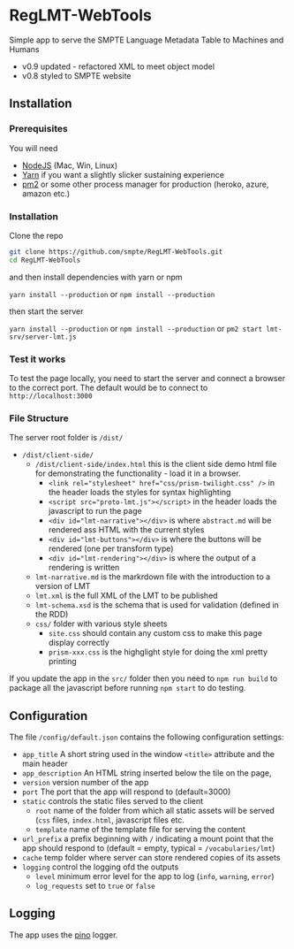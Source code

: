 # RegLMT-WebTools

Simple app to serve the SMPTE Language Metadata Table to Machines and Humans

* v0.9 updated - refactored XML to meet object model
* v0.8 styled to SMPTE website

## Installation

### Prerequisites

You will need

* [NodeJS](https://nodejs.org/en/) (Mac, Win, Linux)
* [Yarn](https://classic.yarnpkg.com/en/docs/install) if you want a slightly slicker sustaining experience
* [pm2](https://pm2.keymetrics.io/) or some other process manager for production (heroko, azure, amazon etc.)

### Installation

Clone the repo

```sh
git clone https://github.com/smpte/RegLMT-WebTools.git
cd RegLMT-WebTools
```

and then install dependencies with yarn or npm

`yarn install --production` or `npm install --production`

then start the server

`yarn install --production` or `npm install --production` or `pm2 start lmt-srv/server-lmt.js`

### Test it works

To test the page locally, you need to start the server and connect a browser to the
correct port. The default would be to connect to `http://localhost:3000`

### File Structure

The server root folder is `/dist/`

* `/dist/client-side/`
  * `/dist/client-side/index.html` this is the client side demo html file for
     demonstrating the functionality - load it in a browser.
    * `<link rel="stylesheet" href="css/prism-twilight.css" />` in the header loads the styles for syntax highlighting
    * `<script src="proto-lmt.js"></script>` in the header loads the javascript to run the page
    * `<div id="lmt-narrative"></div>` is where `abstract.md` will be rendered ass HTML with the current styles
    * `<div id="lmt-buttons"></div>`  is where the buttons will be rendered (one per transform type)
    * `<div id="lmt-rendering"></div>`  is where the output of a rendering is written
  * `lmt-narrative.md` is the markrdown file with the introduction to a version of LMT
  * `lmt.xml` is the full XML of the LMT to be published
  * `lmt-schema.xsd` is the schema that is used for validation (defined in the RDD)
  * `css/` folder with various style sheets
    * `site.css` should contain any custom css to make this page display correctly
    * `prism-xxx.css` is the highglight style for doing the xml pretty printing

If you update the app in the `src/` folder then you need to `npm run build` to package all the javascript before
running `npm start` to do testing.

## Configuration

The file `/config/default.json` contains the following configuration settings:

* `app_title` A short string used in the window `<title>` attribute and the main header
* `app_description` An HTML string inserted below the tile on the page,
* `version` version number of the app
* `port` The port that the app will respond to (default=3000)
* `static` controls the static files served to the client
  * `root` name of the folder from which all static assets will be served (`css` files, `index.html`, javascript files etc.
  * `template` name of the template file for serving the content
* `url_prefix` a prefix beginning with `/` indicating a mount point that the app should respond to (default = empty, typical = `/vocabularies/lmt`)
* `cache` temp folder where server can store rendered copies of its assets
* `logging` control the logging ofd the outputs
  * `level` minimum error level for the app to log (`info`, `warning`, `error`)
  * `log_requests` set to `true` or `false`

## Logging

The app uses the [pino](https://github.com/pinojs/pino) logger.